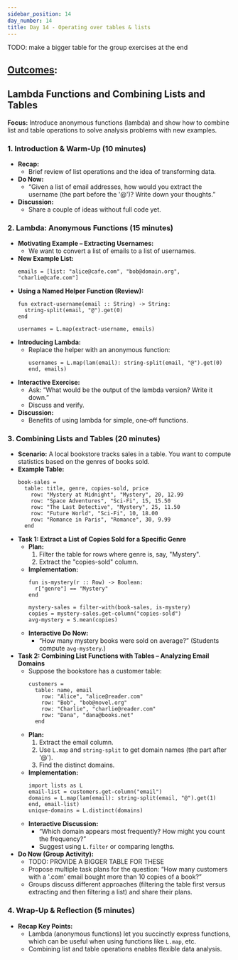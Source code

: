 ```yaml
---
sidebar_position: 14
day_number: 14
title: Day 14 - Operating over tables & lists
---
```


TODO: make a bigger table for the group exercises at the end

## [Outcomes](../outcomes/):


## Lambda Functions and Combining Lists and Tables

**Focus:** Introduce anonymous functions (lambda) and show how to combine list and table operations to solve analysis problems with new examples.

### 1. Introduction & Warm-Up (10 minutes)
- **Recap:**
  - Brief review of list operations and the idea of transforming data.
- **Do Now:**
  - “Given a list of email addresses, how would you extract the username (the part before the '@')? Write down your thoughts.”
- **Discussion:**
  - Share a couple of ideas without full code yet.

### 2. Lambda: Anonymous Functions (15 minutes)
- **Motivating Example – Extracting Usernames:**
  - We want to convert a list of emails to a list of usernames.
- **New Example List:**
  ```pyret
  emails = [list: "alice@cafe.com", "bob@domain.org", "charlie@cafe.com"]
  ```
- **Using a Named Helper Function (Review):**
  ```pyret
  fun extract-username(email :: String) -> String:
    string-split(email, "@").get(0)
  end

  usernames = L.map(extract-username, emails)
  ```
- **Introducing Lambda:**
  - Replace the helper with an anonymous function:
    ```pyret
    usernames = L.map(lam(email): string-split(email, "@").get(0) end, emails)
    ```
- **Interactive Exercise:**
  - Ask: “What would be the output of the lambda version? Write it down.”
  - Discuss and verify.
- **Discussion:**
  - Benefits of using lambda for simple, one‑off functions.

### 3. Combining Lists and Tables (20 minutes)
- **Scenario:**
  A local bookstore tracks sales in a table. You want to compute statistics based on the genres of books sold.
- **Example Table:**
  ```pyret
  book-sales =
    table: title, genre, copies-sold, price
      row: "Mystery at Midnight", "Mystery", 20, 12.99
      row: "Space Adventures", "Sci-Fi", 15, 15.50
      row: "The Last Detective", "Mystery", 25, 11.50
      row: "Future World", "Sci-Fi", 10, 18.00
      row: "Romance in Paris", "Romance", 30, 9.99
    end
  ```
- **Task 1: Extract a List of Copies Sold for a Specific Genre**
  - **Plan:**
    1. Filter the table for rows where genre is, say, "Mystery".
    2. Extract the "copies-sold" column.
  - **Implementation:**
    ```pyret
    fun is-mystery(r :: Row) -> Boolean:
      r["genre"] == "Mystery"
    end

    mystery-sales = filter-with(book-sales, is-mystery)
    copies = mystery-sales.get-column("copies-sold")
    avg-mystery = S.mean(copies)
    ```
  - **Interactive Do Now:**
    - “How many mystery books were sold on average?” (Students compute `avg-mystery`.)
- **Task 2: Combining List Functions with Tables – Analyzing Email Domains**
  - Suppose the bookstore has a customer table:
    ```pyret
    customers =
      table: name, email
        row: "Alice", "alice@reader.com"
        row: "Bob", "bob@novel.org"
        row: "Charlie", "charlie@reader.com"
        row: "Dana", "dana@books.net"
      end
    ```
  - **Plan:**
    1. Extract the email column.
    2. Use `L.map` and `string-split` to get domain names (the part after '@').
    3. Find the distinct domains.
  - **Implementation:**
    ```pyret
    import lists as L
    email-list = customers.get-column("email")
    domains = L.map(lam(email): string-split(email, "@").get(1) end, email-list)
    unique-domains = L.distinct(domains)
    ```
  - **Interactive Discussion:**
    - “Which domain appears most frequently? How might you count the frequency?”
    - Suggest using `L.filter` or comparing lengths.
- **Do Now (Group Activity):**
  - TODO: PROVIDE A BIGGER TABLE FOR THESE
  - Propose multiple task plans for the question: “How many customers with a '.com' email bought more than 10 copies of a book?”
  - Groups discuss different approaches (filtering the table first versus extracting and then filtering a list) and share their plans.

### 4. Wrap-Up & Reflection (5 minutes)
- **Recap Key Points:**
  - Lambda (anonymous functions) let you succinctly express functions, which can
    be useful when using functions like `L.map`, etc.
  - Combining list and table operations enables flexible data analysis.
